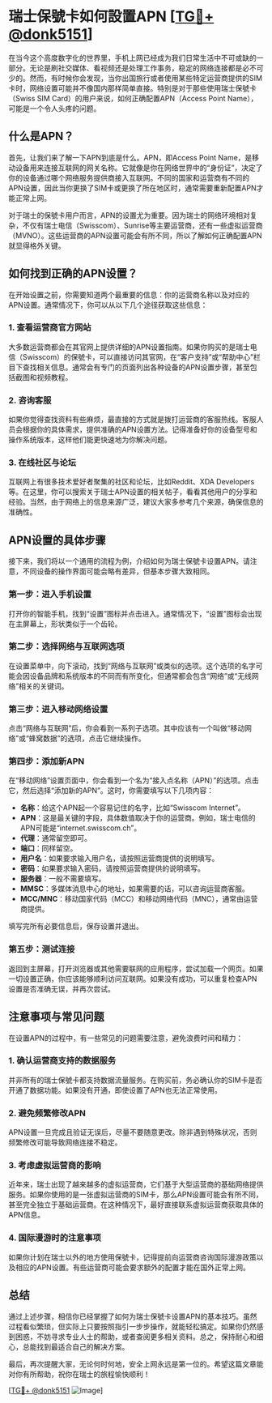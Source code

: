 # 瑞士保號卡如何設置APN [[TG💪+ @donk5151](https://t.me/s/donk5151)]

在当今这个高度数字化的世界里，手机上网已经成为我们日常生活中不可或缺的一部分。无论是刷社交媒体、看视频还是处理工作事务，稳定的网络连接都是必不可少的。然而，有时候你会发现，当你出国旅行或者使用某些特定运营商提供的SIM卡时，网络设置可能并不像国内那样简单直接。特别是对于那些使用瑞士保號卡（Swiss SIM Card）的用户来说，如何正确配置APN（Access Point Name），可能是一个令人头疼的问题。

## 什么是APN？

首先，让我们来了解一下APN到底是什么。APN，即Access Point Name，是移动设备用来连接互联网的网关名称。它就像是你在网络世界中的“身份证”，决定了你的设备通过哪个网络服务提供商接入互联网。不同的国家和运营商有不同的APN设置，因此当你更换了SIM卡或更换了所在地区时，通常需要重新配置APN才能正常上网。

对于瑞士的保號卡用户而言，APN的设置尤为重要。因为瑞士的网络环境相对复杂，不仅有瑞士电信（Swisscom）、Sunrise等主要运营商，还有一些虚拟运营商（MVNO）。这些运营商的APN设置可能会有所不同，所以了解如何正确配置APN就显得格外关键。

## 如何找到正确的APN设置？

在开始设置之前，你需要知道两个最重要的信息：你的运营商名称以及对应的APN设置。通常情况下，你可以从以下几个途径获取这些信息：

### 1. 查看运营商官方网站

大多数运营商都会在其官网上提供详细的APN设置指南。如果你购买的是瑞士电信（Swisscom）的保號卡，可以直接访问其官网，在“客户支持”或“帮助中心”栏目下查找相关信息。通常会有专门的页面列出各种设备的APN设置步骤，甚至包括截图和视频教程。

### 2. 咨询客服

如果你觉得查找资料有些麻烦，最直接的方式就是拨打运营商的客服热线。客服人员会根据你的具体需求，提供准确的APN设置方法。记得准备好你的设备型号和操作系统版本，这样他们能更快速地为你解决问题。

### 3. 在线社区与论坛

互联网上有很多技术爱好者聚集的社区和论坛，比如Reddit、XDA Developers等。在这里，你可以搜索关于瑞士APN设置的相关帖子，看看其他用户的分享和经验。当然，由于网络上的信息来源广泛，建议大家多参考几个来源，确保信息的准确性。

## APN设置的具体步骤

接下来，我们将以一个通用的流程为例，介绍如何为瑞士保號卡设置APN。请注意，不同设备的操作界面可能会略有差异，但基本步骤大致相同。

### 第一步：进入手机设置

打开你的智能手机，找到“设置”图标并点击进入。通常情况下，“设置”图标会出现在主屏幕上，形状类似于一个齿轮。

### 第二步：选择网络与互联网选项

在设置菜单中，向下滚动，找到“网络与互联网”或类似的选项。这个选项的名字可能会因设备品牌和系统版本的不同而有所变化，但通常都会包含“网络”或“无线网络”相关的关键词。

### 第三步：进入移动网络设置

点击“网络与互联网”后，你会看到一系列子选项。其中应该有一个叫做“移动网络”或“蜂窝数据”的选项，点击它继续操作。

### 第四步：添加新APN

在“移动网络”设置页面中，你会看到一个名为“接入点名称（APN）”的选项。点击它，然后选择“添加新的APN”。这时，你需要填写以下几项内容：

- **名称**：给这个APN起一个容易记住的名字，比如“Swisscom Internet”。
- **APN**：这是最关键的字段，具体数值取决于你的运营商。例如，瑞士电信的APN可能是“internet.swisscom.ch”。
- **代理**：通常留空即可。
- **端口**：同样留空。
- **用户名**：如果要求输入用户名，请按照运营商提供的说明填写。
- **密码**：如果要求输入密码，请按照运营商提供的说明填写。
- **服务器**：一般不需要填写。
- **MMSC**：多媒体消息中心的地址，如果需要的话，可以咨询运营商客服。
- **MCC/MNC**：移动国家代码（MCC）和移动网络代码（MNC），通常由运营商提供。

填写完所有必要信息后，保存设置并退出。

### 第五步：测试连接

返回到主屏幕，打开浏览器或其他需要联网的应用程序，尝试加载一个网页。如果一切设置正确，你应该能够顺利访问互联网。如果没有成功，可以重复检查APN设置是否准确无误，并再次尝试。

## 注意事项与常见问题

在设置APN的过程中，有一些常见的问题需要注意，避免浪费时间和精力：

### 1. 确认运营商支持的数据服务

并非所有的瑞士保號卡都支持数据流量服务。在购买前，务必确认你的SIM卡是否开通了数据功能。如果没有开通，即使设置了APN也无法正常使用。

### 2. 避免频繁修改APN

APN设置一旦完成且验证无误后，尽量不要随意更改。除非遇到特殊状况，否则频繁修改可能导致网络连接不稳定。

### 3. 考虑虚拟运营商的影响

近年来，瑞士出现了越来越多的虚拟运营商，它们基于大型运营商的基础网络提供服务。如果你使用的是一张虚拟运营商的SIM卡，那么APN设置可能会有所不同，甚至完全独立于基础运营商。在这种情况下，最好直接联系虚拟运营商获取具体的APN信息。

### 4. 国际漫游时的注意事项

如果你计划在瑞士以外的地方使用保號卡，记得提前向运营商咨询国际漫游政策以及相应的APN设置。有些运营商可能会要求额外的配置才能在国外正常上网。

## 总结

通过上述步骤，相信你已经掌握了如何为瑞士保號卡设置APN的基本技巧。虽然过程看似繁琐，但实际上只要按照指引一步步操作，就能轻松搞定。如果你仍然感到困惑，不妨寻求专业人士的帮助，或者查阅更多相关资料。总之，保持耐心和细心，总能找到最适合自己的解决方案。

最后，再次提醒大家，无论何时何地，安全上网永远是第一位的。希望这篇文章能对你有所帮助，祝你在瑞士的旅程愉快顺利！

[[TG💪+ @donk5151](https://t.me/s/donk5151) ![Image](https://i.postimg.cc/rwNCRYN7/Snipaste-2025-04-30-17-27-05.png)]